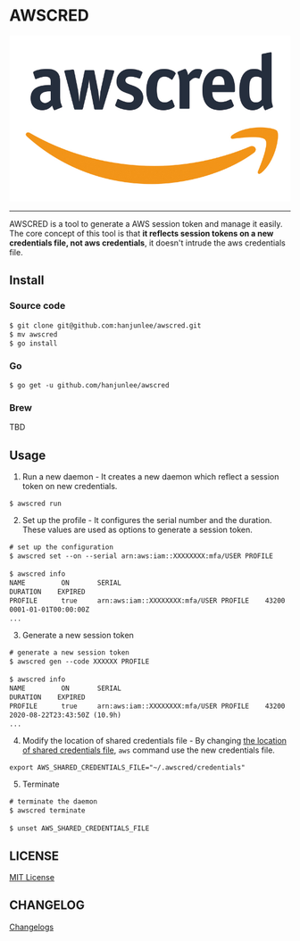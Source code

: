 # AWSCRED

![awscred](./docs/awscred.jpg)

---

AWSCRED is a tool to generate a AWS session token and manage it easily. The core concept of this tool is that **it reflects session tokens on a new credentials file, not aws credentials**, it doesn't intrude the aws credentials file.

## Install

### Source code

```shell
$ git clone git@github.com:hanjunlee/awscred.git
$ mv awscred
$ go install
```

### Go 

```shell
$ go get -u github.com/hanjunlee/awscred
```

### Brew

TBD

## Usage

1. Run a new daemon - It creates a new daemon which reflect a session token on new credentials.

```shell
$ awscred run
```

2. Set up the profile - It configures the serial number and the duration. These values are used as options to generate a session token.

```shell
# set up the configuration
$ awscred set --on --serial arn:aws:iam::XXXXXXXX:mfa/USER PROFILE

$ awscred info
NAME         ON       SERIAL                                    DURATION    EXPIRED
PROFILE      true     arn:aws:iam::XXXXXXXX:mfa/USER PROFILE    43200       0001-01-01T00:00:00Z
...
```

3. Generate a new session token 

```shell
# generate a new session token
$ awscred gen --code XXXXXX PROFILE

$ awscred info
NAME         ON       SERIAL                                    DURATION    EXPIRED
PROFILE      true     arn:aws:iam::XXXXXXXX:mfa/USER PROFILE    43200       2020-08-22T23:43:50Z (10.9h)
...
```

4. Modify the location of shared credentials file - By changing [the location of shared credentials file](https://docs.aws.amazon.com/cli/latest/topic/config-vars.html#the-shared-credentials-file), `aws` command use the new credentials file. 

```shell
export AWS_SHARED_CREDENTIALS_FILE="~/.awscred/credentials"
```

5. Terminate 

```shell
# terminate the daemon
$ awscred terminate 

$ unset AWS_SHARED_CREDENTIALS_FILE
```

## LICENSE

[MIT License](./LICENSE)

## CHANGELOG

[Changelogs](./CHANGELOG)
